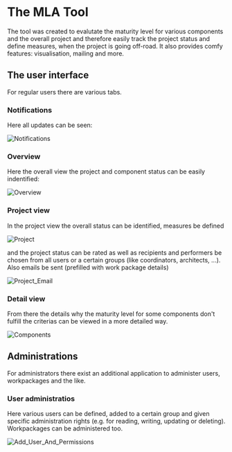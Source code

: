 # The MLA Tool
The tool was created to evalutate the maturity level for various components and the overall project and therefore easily track the project status and define measures, when the project is going off-road. 
It also provides comfy features: visualisation, mailing and more.

## The user interface
For regular users there are various tabs.

### Notifications

Here all updates can be seen:

![Notifications](https://github.com/user-attachments/assets/204b369e-710d-4799-aa4e-2b810e8ae693)

### Overview

Here the overall view the project and component status can be easily indentified:

![Overview](https://github.com/user-attachments/assets/8a5fd031-7249-4560-b454-83d730bf5616)

### Project view
In the project view the overall status can be identified, measures be defined

![Project](https://github.com/user-attachments/assets/1b827c8f-3da7-4f8d-887e-7d19ae8da86d)

and the project status can be rated as well as recipients and performers be chosen from all users or a certain groups (like coordinators, architects, ...).
Also emails be sent (prefilled with work package details)

![Project_Email](https://github.com/user-attachments/assets/ff8e93a3-5d76-4d76-bfbf-d3a748bb25f2)


### Detail view
From there the details why the maturity level for some components don't fulfill the criterias can be viewed in a more detailed way.

![Components](https://github.com/user-attachments/assets/58275ed2-2c86-4ba2-a6fe-f59472614626)

## Administrations
For administrators there exist an additional application to administer users, workpackages and the like.

### User administratios
Here various users can be defined, added to a certain group and given specific administration rights (e.g. for reading, writing, updating or deleting). Workpackages can be administered too.

![Add_User_And_Permissions](https://github.com/user-attachments/assets/5ac99d49-c631-48dc-8252-17ad3399f855)

